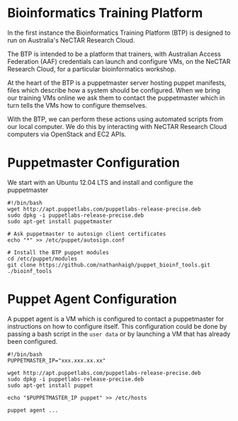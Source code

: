 Bioinformatics Training Platform
================================

In the first instance the Bioinformatics Training Platform (BTP) is designed to
run on Australia's NeCTAR Research Cloud.

The BTP is intended to be a platform that trainers, with Australian Access
Federation (AAF) credentials can launch and configure VMs, on the NeCTAR Research
Cloud, for a particular bioinformatics workshop.

At the heart of the BTP is a puppetmaster server hosting puppet manifests, files
which describe how a system should be configured. When we bring our training VMs
online we ask them to contact the puppetmaster which in turn tells the VMs how
to configure themselves.

With the BTP, we can perform these actions using automated scripts from our
local computer. We do this by interacting with NeCTAR Research Cloud computers
via OpenStack and EC2 APIs.

Puppetmaster Configuration
==========================

We start with an Ubuntu 12.04 LTS and install and configure the puppetmaster

    #!/bin/bash
    wget http://apt.puppetlabs.com/puppetlabs-release-precise.deb
    sudo dpkg -i puppetlabs-release-precise.deb
    sudo apt-get install puppetmaster
    
    # Ask puppetmaster to autosign client certificates
    echo "*" >> /etc/puppet/autosign.conf
    
    # Install the BTP puppet modules
    cd /etc/puppet/modules
    git clone https://github.com/nathanhaigh/puppet_bioinf_tools.git ./bioinf_tools  

Puppet Agent Configuration
==========================

A puppet agent is a VM which is configured to contact a puppetmaster for
instructions on how to configure itself. This configuration could be done by
passing a bash script in the ```user data``` or by launching a VM that has
already been configured.

    #!/bin/bash
    PUPPETMASTER_IP="xxx.xxx.xx.xx"
    
	wget http://apt.puppetlabs.com/puppetlabs-release-precise.deb
	sudo dpkg -i puppetlabs-release-precise.deb
	sudo apt-get install puppet
	
	echo "$PUPPETMASTER_IP puppet" >> /etc/hosts
	
	puppet agent ...
   